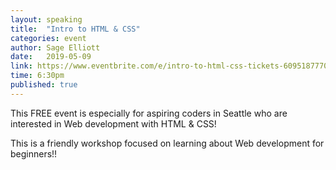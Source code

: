 ```yaml
---
layout: speaking
title:  "Intro to HTML & CSS"
categories: event
author: Sage Elliott
date:   2019-05-09
link: https://www.eventbrite.com/e/intro-to-html-css-tickets-60951877707
time: 6:30pm
published: true
---
```


This FREE event is especially for aspiring coders in Seattle who are interested in Web development with HTML & CSS!

This is a friendly workshop focused on learning about Web development for beginners!!
